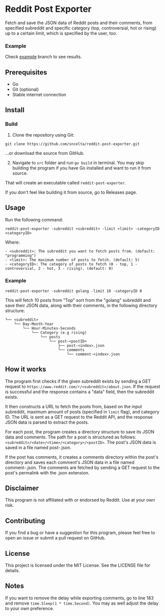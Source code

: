 # Reddit Post Exporter
Fetch and save the JSON data of Reddit posts and their comments, from specified subreddit and specific category (top, controversial, hot or rising) up to a certain limit, which is specified by the user, too.

### Example
Check [example](https://github.com/sncelta/reddit-post-exporter/tree/example) branch to see results.

## Prerequisites
- Go
- Git (optional)
- Stable internet connection

## Install

### Build
1. Clone the repository using Git:
```
git clone https://github.com/sncelta/reddit-post-exporter.git
```
...or download the source from GitHub.

2. Navigate to `src` folder and run `go build` in terminal. You may skip building the program if you have Go installed and want to run it from source.

That will create an executable called `reddit-post-exporter`.

If you don't feel like building it from source, go to Releases page.

## Usage
Run the following command:

```
reddit-post-exporter -subreddit <subreddit> -limit <limit> -categoryID <categoryID>
```
Where:

    - <subreddit>: The subreddit you want to fetch posts from. (default: "programming")
    - <limit>: The maximum number of posts to fetch. (default: 5)
    - <categoryID>: The category of posts to fetch (0 - top, 1 - controversial, 2 - hot, 3 - rising). (default: 0)

### Example

```
reddit-post-exporter -subreddit golang -limit 10 -categoryID 0
```
This will fetch 10 posts from "Top" sort from the "golang" subreddit and save their JSON data, along with their comments, in the following directory structure:
```
└── <subreddit>
    └── Day-Month-Year
        └── Hour-Minutes-Seconds
            └── Category (e.g rising)
                └── posts
                    └── post-<postID>
                        ├── post-<index>.json
                        └── comments
                            └── comment-<index>.json
```

## How it works
The program first checks if the given subreddit exists by sending a GET request to `https://www.reddit.com/r/<subreddit>/about.json`. If the request is successful and the response contains a "data" field, then the subreddit exists.

It then constructs a URL to fetch the posts from, based on the input subreddit, maximum amount of posts (specified in `limit` flag), and category ID. The URL is sent as a GET request to the Reddit API, and the response JSON data is parsed to extract the posts.

For each post, the program creates a directory structure to save its JSON data and comments. The path for a post is structured as follows: `<subreddit>/<date>/<time>/<category>/<postID>`. The post's JSON data is saved in a file named post-<postID>.json.

If the post has comments, it creates a comments directory within the post's directory and saves each comment's JSON data in a file named comment-<commentID>.json. The comments are fetched by sending a GET request to the post's permalink with the .json extension.

## Disclaimer
This program is not affiliated with or endorsed by Reddit. Use at your own risk.

## Contributing
If you find a bug or have a suggestion for this program, please feel free to open an issue or submit a pull request on GitHub.

## License
This project is licensed under the MIT License. See the LICENSE file for details.

## Notes
If you want to remove the delay while exporting comments, go to line 183 and remove `time.Sleep(1 * time.Second)`.
You may as well adjust the delay to your own preference.
